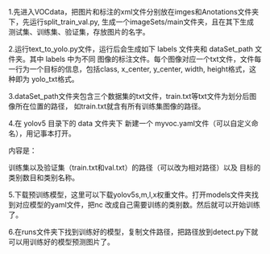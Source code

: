 1.先进入VOCdata，把图片和标注的xml文件分别放在imges和Anotations文件夹下，先运行split_train_val.py,
生成一个imageSets/main文件夹，且在其下生成 测试集、训练集、验证集，存放图片的名字。

2.运行text_to_yolo.py文件，运行后会生成如下 labels 文件夹和 dataSet_path 文件夹。其中 labels 中为不同
图像的标注文件。每个图像对应一个txt文件，文件每一行为一个目标的信息，包括class, x_center, y_center, width,
 height格式，这种即为 yolo_txt格式。

3.dataSet_path文件夹包含三个数据集的txt文件，train.txt等txt文件为划分后图像所在位置的路径，
如train.txt就含有所有训练集图像的路径。

4.在 yolov5 目录下的 data 文件夹下 新建一个 myvoc.yaml文件（可以自定义命名），用记事本打开。

内容是：

训练集以及验证集（train.txt和val.txt）的路径（可以改为相对路径）以及 目标的类别数目和类别名称。

5.下载预训练模型，这里可以下载yolov5s,m,l,x权重文件。打开models文件夹找到对应模型的yaml文件，把nc
改成自己需要训练的类别数。然后就可以开始训练了。

6.在runs文件夹下找到训练好的模型，复制文件路径，把路径放到detect.py下就可以用训练好的模型预测图片了。

